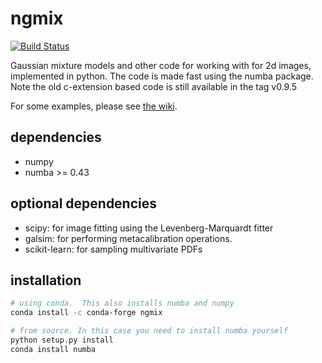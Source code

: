 ngmix
=====

[![Build Status](https://travis-ci.com/esheldon/ngmix.svg?branch=master)](https://travis-ci.com/esheldon/ngmix)

Gaussian mixture models and other code for working with for 2d images,
implemented in python.   The code is made fast using the numba package.  Note
the old c-extension based code is still available in the tag v0.9.5

For some examples, please see [the wiki](https://github.com/esheldon/ngmix/wiki).

dependencies
------------

* numpy
* numba >= 0.43

optional dependencies
---------------------
* scipy: for image fitting using the Levenberg-Marquardt fitter
* galsim: for performing metacalibration operations.
* scikit-learn: for sampling multivariate PDFs

installation
------------
```bash
# using conda.  This also installs numba and numpy
conda install -c conda-forge ngmix

# from source. In this case you need to install numba yourself
python setup.py install
conda install numba
```
